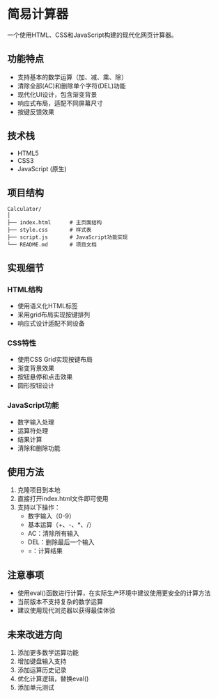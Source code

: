 # 简易计算器

一个使用HTML、CSS和JavaScript构建的现代化网页计算器。

## 功能特点

- 支持基本的数学运算（加、减、乘、除）
- 清除全部(AC)和删除单个字符(DEL)功能
- 现代化UI设计，包含渐变背景
- 响应式布局，适配不同屏幕尺寸
- 按键反馈效果

## 技术栈

- HTML5
- CSS3
- JavaScript (原生)

## 项目结构

```plaintext
Calculator/
│
├── index.html      # 主页面结构
├── style.css       # 样式表
├── script.js       # JavaScript功能实现
└── README.md       # 项目文档
```

## 实现细节

### HTML结构

- 使用语义化HTML标签
- 采用grid布局实现按键排列
- 响应式设计适配不同设备

### CSS特性

- 使用CSS Grid实现按键布局
- 渐变背景效果
- 按钮悬停和点击效果
- 圆形按钮设计

### JavaScript功能

- 数字输入处理
- 运算符处理
- 结果计算
- 清除和删除功能

## 使用方法

1. 克隆项目到本地
2. 直接打开index.html文件即可使用
3. 支持以下操作：
   - 数字输入（0-9）
   - 基本运算（+、-、*、/）
   - AC：清除所有输入
   - DEL：删除最后一个输入
   - =：计算结果

## 注意事项

- 使用eval()函数进行计算，在实际生产环境中建议使用更安全的计算方法
- 当前版本不支持复杂的数学运算
- 建议使用现代浏览器以获得最佳体验

## 未来改进方向

1. 添加更多数学运算功能
2. 增加键盘输入支持
3. 添加运算历史记录
4. 优化计算逻辑，替换eval()
5. 添加单元测试
